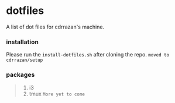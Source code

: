 # dotfiles
A list of dot files for cdrrazan's machine.

### installation
Please run the ```install-dotfiles.sh``` after cloning the repo.
`moved to cdrrazan/setup`

### packages

>  1. i3
>  2. tmux
``` More yet to come ```
